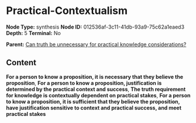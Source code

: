# Practical-Contextualism

**Node Type:** synthesis
**Node ID:** 012536af-3c11-41db-93a9-75c62a1eaed3
**Depth:** 5
**Terminal:** No

**Parent:** [Can truth be unnecessary for practical knowledge considerations?](can-truth-be-unnecessary-for-practical-knowledge-considerations-antithesis-f791e003-6dec-4de2-8774-a8fc671de79d.md)

## Content

**For a person to know a proposition, it is necessary that they believe the proposition**, **For a person to know a proposition, justification is determined by the practical context and success**, **The truth requirement for knowledge is contextually dependent on practical stakes**, **For a person to know a proposition, it is sufficient that they believe the proposition, have justification sensitive to context and practical success, and meet practical stakes**
